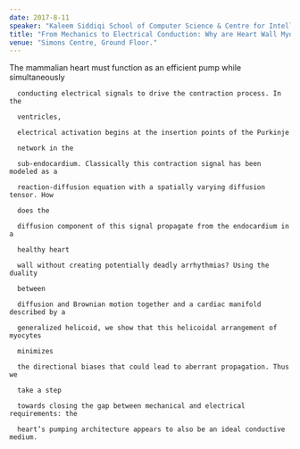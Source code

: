 ```yaml
---
date: 2017-8-11
speaker: "Kaleem Siddiqi School of Computer Science & Centre for Intelligent Machines McGill University"
title: "From Mechanics to Electrical Conduction: Why are Heart Wall Myofibers Helicoidal?"
venue: "Simons Centre, Ground Floor."
---
```

The mammalian heart must function as an efficient pump while simultaneously

      conducting electrical signals to drive the contraction process. In the

      ventricles,

      electrical activation begins at the insertion points of the Purkinje

      network in the

      sub-endocardium. Classically this contraction signal has been modeled as a

      reaction-diffusion equation with a spatially varying diffusion tensor. How

      does the

      diffusion component of this signal propagate from the endocardium in a

      healthy heart

      wall without creating potentially deadly arrhythmias? Using the duality

      between

      diffusion and Brownian motion together and a cardiac manifold described by a

      generalized helicoid, we show that this helicoidal arrangement of myocytes

      minimizes

      the directional biases that could lead to aberrant propagation. Thus we

      take a step

      towards closing the gap between mechanical and electrical requirements: the

      heart’s pumping architecture appears to also be an ideal conductive medium.
